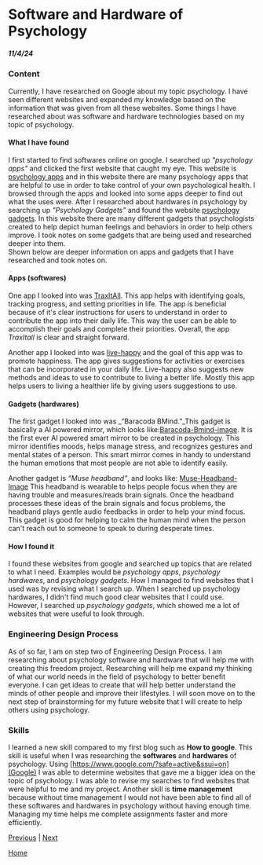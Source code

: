 # Software and Hardware of Psychology
##### 11/4/24
### Content
Currently, I have researched on Google about my topic psychology. I have seen different websites and expanded my knowledge based on the information that was given from all these websites. Some things I have researched about was software and hardware technologies based on my topic of psychology. 

#### What I have found
I first started to find softwares online on google. I searched up _"psychology apps"_ and clicked the first website that caught my eye. This website is [psychology apps](https://careersinpsychology.org/15-psychology-apps-you-should-be-using/) and in this website there are many psychology apps that are helpful to use in order to take control of your own psychological health. I browsed through the apps and looked into some apps deeper to find out what the uses were. After I researched about hardwares in psychology by searching up _"Psychology Gadgets"_ and found the website [psychology gadgets](https://techround.co.uk/tech/mental-health-wearables-gadgets/). In this website there are many different gadgets that psychologists created to help depict human feelings and behaviors in order to help others improve. I took notes on some gadgets that are being used and researched deeper into them.  
Shown below are deeper information on apps and gadgets that I have researched and took notes on.

#### Apps (softwares)
One app I looked into was [TraxItAll](https://www.traxitall.com). This app helps with identifying goals, tracking progress, and setting priorities in life. The app is beneficial because of it's clear instructions for users to understand in order to contribute the app into their daily life. This way the user can be able to accomplish their goals and complete their priorities. Overall, the app _TraxItall_ is clear and straight forward.  

Another app I looked into was [live-happy](https://live-happy.app) and the goal of this app was to promote happiness. The app gives suggestions for activities or exercises that can be incorporated in your daily life. Live-happy also suggests new methods and ideas to use to contribute to living a better life. Mostly this app helps users to living a healthier life by giving users suggestions to use.

####  Gadgets (hardwares)
The first gadget I looked into was _“Baracoda BMind.”_This gadget is basically a AI powered mirror, which looks like:[Baracoda-Bmind-image](https://nexttechtoday.com/wp-content/uploads/2024/01/Baracodas-BMind-The-Worlds-First-Smart-Mirror-Designed-For-Mental-Wellness.jpg). It is the first ever AI powered smart mirror to be created in psychology. This mirror identifies moods, helps manage stress, and recognizes gestures and mental states of a person. This smart mirror comes in handy to understand the human emotions that most people are not able to identify easily.  

Another gadget is _“Muse headband”_, and looks like: [Muse-Headband-Image](https://i0.wp.com/therevealer.org/wp-content/uploads/2022/05/Muse-Poster.jpeg?resize=703%2C369&ssl=1) This headband is wearable to helps people focus when they are having trouble and measures/reads brain signals. Once the headband processes these ideas of the brain signals and focus problems, the headband plays gentle audio feedbacks in order to help your mind focus. This gadget is good for helping to calm the human mind when the person can't reach out to someone to speak to during desperate times.

#### How I found it
I found these websites from google and searched up topics that are related to what I need. Examples would be _psychology apps_, _psychology hardwares_, and _psychology gadgets_. How I managed to find websites that I used was by revising what I search up. When I searched up psychology hardwares, I didn't find much good clear websites that I could use. However, I searched up _psychology gadgets_, which showed me a lot of websites that were useful to look through. 

### Engineering Design Process
As of so far, I am on step two of Engineering Design Process. I am researching about psychology software and hardware that will help me with creating this freedom project. Researching will help me expand my thinking of what our world needs in the field of psychology to better benefit everyone. I can get ideas to create that will help better understand the minds of other people and improve their lifestyles. I will soon move on to the next step of brainstorming for my future website that I will create to help others using psychology.

### Skills
I learned a new skill compared to my first blog such as **How to google**. This skill is useful when I was researching the **softwares** and **hardwares** of psychology. Using [https://www.google.com/?safe=active&ssui=on](Google) I was able to determine websites that gave me a bigger idea on the topic of psychology. I was able to revise my searches to find websites that were helpful to me and my project. Another skill is **time management** because without time management I would not have been able to find all of these softwares and hardwares in psychology without having enough time. Managing my time helps me complete assignments faster and more efficiently.  

[Previous](entry01.md) | [Next](entry03.md)

[Home](../README.md)
